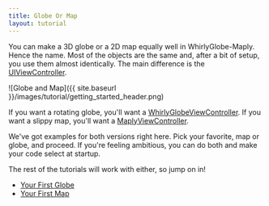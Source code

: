 ```yaml
---
title: Globe Or Map
layout: tutorial
---
```


You can make a 3D globe or a 2D map equally well in WhirlyGlobe-Maply.  Hence the name.  Most of the objects are the same and, after a bit of setup, you use them almost identically.  The main difference is the <a href= "https://developer.apple.com/library/ios/DOCUMENTATION/UIKit/Reference/UIViewController_Class/index.html" target="_blank">UIViewController</a>.

![Globe and Map]({{ site.baseurl }}/images/tutorial/getting_started_header.png)

If you want a rotating globe, you'll want a <a href= "{{ site.baseurl }}/reference/ios_2_3/Classes/WhirlyGlobeViewController.html" target="_blank">WhirlyGlobeViewController</a>. If you want a slippy map, you'll want a <a href= "{{ site.baseurl }}/reference/ios_2_3/Classes/MaplyViewController.html" target="_blank">MaplyViewController</a>.

We've got examples for both versions right here.  Pick your favorite, map or globe, and proceed.  If you're feeling ambitious, you can do both and make your code select at startup.

The rest of the tutorials will work with either, so jump on in!

* [Your First Globe](your_first_globe.html)
* [Your First Map](your_first_map.html)
